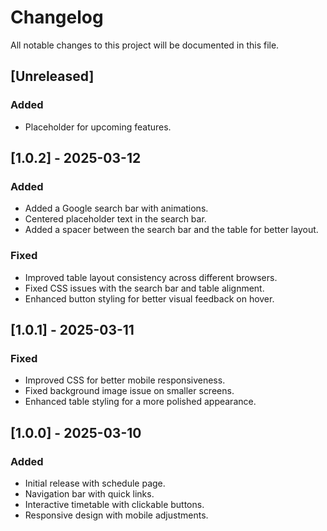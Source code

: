 # Changelog

All notable changes to this project will be documented in this file.

## [Unreleased]

### Added

- Placeholder for upcoming features.

## [1.0.2] - 2025-03-12

### Added

- Added a Google search bar with animations.
- Centered placeholder text in the search bar.
- Added a spacer between the search bar and the table for better layout.

### Fixed

- Improved table layout consistency across different browsers.
- Fixed CSS issues with the search bar and table alignment.
- Enhanced button styling for better visual feedback on hover.

## [1.0.1] - 2025-03-11

### Fixed

- Improved CSS for better mobile responsiveness.
- Fixed background image issue on smaller screens.
- Enhanced table styling for a more polished appearance.

## [1.0.0] - 2025-03-10

### Added

- Initial release with schedule page.
- Navigation bar with quick links.
- Interactive timetable with clickable buttons.
- Responsive design with mobile adjustments.